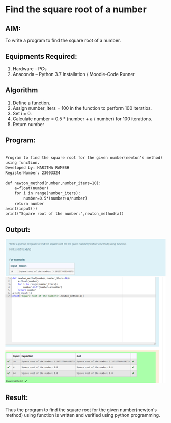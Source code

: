 # Find the square root of a number

## AIM:
To write a program to find the square root of a number.

## Equipments Required:
1. Hardware – PCs
2. Anaconda – Python 3.7 Installation / Moodle-Code Runner

## Algorithm
1. Define a function.
2. Assign number_iters = 100 in the function to perform 100 iteratios.
3. Set i = 0.
4. Calculate  number = 0.5 * (number + a / number) for 100 iterations.
5. Return number

## Program:
```

Program to find the square root for the given number(newton's method) using function.
Developed by: HARITHA RAMESH
RegisterNumber: 23003324

def newton_method(number,number_iters=10):
    a=float(number)
    for i in range(number_iters):
        number=0.5*(number+a/number)
    return number
a=int(input())
print("Square root of the number:",newton_method(a))

```

## Output:


![Alt text](<Screenshot 2023-11-29 084035.png>)
![Alt text](<Screenshot 2023-11-29 084128.png>)




## Result:
Thus the program to find the square root for the given number(newton's method) using function is written and verified using python programming.
